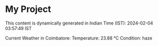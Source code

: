 # My Project

This content is dynamically generated in Indian Time (IST): 2024-02-04 03:57:49 IST


Current Weather in Coimbatore:
Temperature: 23.88 °C
Condition: haze
